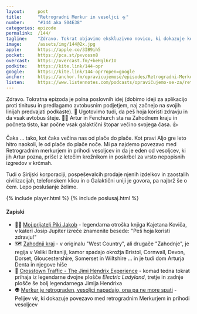 ```yaml
---
layout: 	post
title:  	"Retrogradni Merkur in vesoljci 🛸"
number: 	"#144 aka S04E38"
categories:	epizode
permalink:	/144/
tagline: 	"Zdravo. Tokrat objavimo ekskluzivno novico, ki dokazuje korelacijo med retrogradnim Merkurjem in prihodi vesoljcev. Šokantna najdba. 👽"
image:		/assets/img/144@2x.jpg
apple:		https://apple.co/3IB9ih5
pocket:		https://pca.st/pxvossn8
overcast:	https://overcast.fm/+beHgl6rIU
podkite:	https://kite.link/144-opr
google:		https://kite.link/144-opr?open=google
anchor:		https://anchor.fm/opravicujemose/episodes/Retrogradni-Merkur-in-vesoljci-e1vhmtt
listen:		https://www.listennotes.com/podcasts/opravičujemo-se-za/retrogradni-merkur-in-vesoljci-rQ2Y6LOmzDf/embed/
---
```


Zdravo. Tokratna epizoda je polna poslovnih idej (dobimo ideji za aplikacijo proti tinitusu in predlagamo avtobusnim podjetjem, naj začnejo na svojih linijah predvajati podkaste). 🚐 Ugotovimo tudi, da peš hoja koristi zdravju in da vsak avtobus šteje. 🚶‍♂️ Artur in Fenchurch sta na Zahodnem kraju in počneta tisto, kar počne vsak galaktični štopar večino svojega časa. 👍

Čaka ... tako, kot čaka večina nas od plače do plače. Kot pravi Aljo gre leto hitro naokoli, le od plače do plače noče. Mi pa najdemo povezavo med Retrogradnim merkurjem in prihodi vesoljcev in da je eden od vesoljcev, ki jih Artur pozna, prišel z letečim krožnikom in poskrbel za vrsto nepopisnih izgredov v krčmah. 

Tudi o Sirijski korporaciji, pospeševalcih prodaje njenih izdelkov in zaostalih civilizacijah, telefonskem klicu in o Galaktični uniji je govora, pa najbrž še o čem. Lepo poslušanje želimo. 

{% include player.html %}
{% include poslusaj.html %}

<!--break-->

#### Zapiski

- 🚶‍♂️ [Moj prijatelj Piki Jakob](https://sl.wikipedia.org/wiki/Moj_prijatelj_Piki_Jakob) - legendarna otroška knjiga Kajetana Koviča, v kateri Josip Jupiter izreče znamenite besede: "Peš hoja koristi zdravju!"
- 🗺️ [Zahodnji kraj](https://en.wikipedia.org/wiki/West_Country) - v originalu "West Country", ali drugače "Zahodnje", je regija v Veliki Britaniji, kamor spadajo okrožja Bristol, Cornwall, Devon, Dorset, Gloucestershire, Somerset in Wiltshire ... in je tudi dom Arturja Denta in njegove hiše 
- 🎸 [Crosstown Traffic - The Jimi Hendrix Experience](https://www.youtube.com/watch?v=0NWYXJ04KCM) - komad tedna tokrat prihaja iz legendarne dvojne plošče *Electric Ladyland*, tretje in zadnje plošče še bolj legendarnega Jimija Hendrixa 
- 👽 [Merkur je retrograden, vesoljci napadajo, ona pa ne more spati](https://www.tiktok.com/@j.t.t.v/video/7143019003508706566) - Pelijev vir, ki dokazuje povezavo med retrogradnim Merkurjem in prihodi vesoljcev